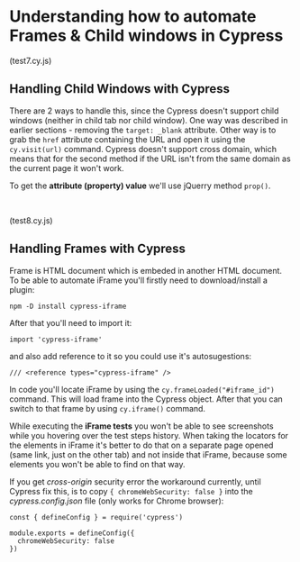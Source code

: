 # Understanding how to automate Frames & Child windows in Cypress

(test7.cy.js)

## Handling Child Windows with Cypress

There are 2 ways to handle this, since the Cypress doesn't support child windows (neither in child tab nor child window). One way was described in earlier sections - removing the ```target: _blank``` attribute. Other way is to grab the ```href``` attribute containing the URL and open it using the ```cy.visit(url)``` command. Cypress doesn't support cross domain, which means that for the second method if the URL isn't from the same domain as the current page it won't work.

To get the **attribute (property) value** we'll use jQuerry method ```prop()```.

<br/>

(test8.cy.js)

## Handling Frames with Cypress

Frame is HTML document which is embeded in another HTML document. To be able to automate iFrame you'll firstly need to download/install a plugin:

```
npm -D install cypress-iframe
```
After that you'll need to import it: <br/>

```
import 'cypress-iframe'
```

and also add reference to it so you could use it's autosugestions:

 ```
 /// <reference types="cypress-iframe" />
 ```

 In code you'll locate iFrame by using the ```cy.frameLoaded("#iframe_id")``` command. This will load frame into the Cypress object. After that you can switch to that frame by using ```cy.iframe()``` command.

 While executing the **iFrame tests** you won't be able to see screenshots while you hovering over the test steps history. When taking the locators for the elements in iFrame it's better to do that on a separate page opened (same link, just on the other tab) and not inside that iFrame, because some elements you won't be able to find on that way.

If you get *cross-origin* security error the workaround currently, until Cypress fix this, is to copy ```{ chromeWebSecurity: false }``` into the *cypress.config.json* file (only works for Chrome browser):

```
const { defineConfig } = require('cypress')

module.exports = defineConfig({
  chromeWebSecurity: false
})
```